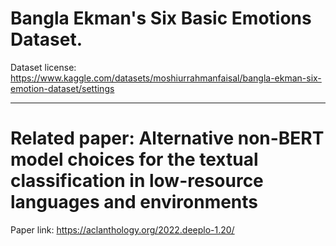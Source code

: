 # Bangla Ekman's Six Basic Emotions Dataset. 
Dataset license: https://www.kaggle.com/datasets/moshiurrahmanfaisal/bangla-ekman-six-emotion-dataset/settings

-------------------------------------------------------------------------------------------------------------------------------------------------------------------------
# Related paper: Alternative non-BERT model choices for the textual classification in low-resource languages and environments
Paper link: https://aclanthology.org/2022.deeplo-1.20/



